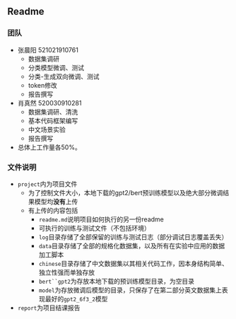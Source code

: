 ## Readme

### 团队

* 张晨阳 521021910761
  * 数据集调研
  * 分类模型微调、测试
  * 分类-生成双向微调、测试
  * token修改
  * 报告撰写
* 肖真然 520030910281
  * 数据集调研、清洗
  * 基本代码框架编写
  * 中文场景实验
  * 报告撰写
* 总体上工作量各50%。

### 文件说明

* `project`内为项目文件
	* 为了控制文件大小，本地下载的gpt2/bert预训练模型以及绝大部分微调结果模型均**没有**上传
	* 有上传的内容包括
		* `readme.md`说明项目如何执行的另一份readme
		* 可执行的训练与测试文件（不包括环境）
		* `log`目录存储了全部保留的训练与测试日志（部分调试日志覆盖丢失）
		* `data`目录存储了全部的规格化数据集，以及所有在实验中应用的数据加工脚本
		* `chinese`目录存储了中文数据集以其相关代码工作，因本身结构简单、独立性强而单独存放
		* `bert``gpt2`为存放本地下载的预训练模型目录，为空目录
		* `model`为存放微调后模型的目录，只保存了在第二部分英文数据集上表现最好的`gpt2_6f3_2`模型
* `report`为项目结课报告